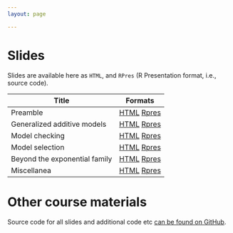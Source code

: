 ```yaml
---
layout: page

---
```


# Slides


Slides are available here as `HTML`, and `RPres` (R Presentation format, i.e., source code).

Title                         | Formats
------------------------------|---------------------
Preamble                      | [HTML](slides/00-preamble.html)  [Rpres](https://github.com/noamross/mgcv-esa-workshop/blob/master/slides/00-preamble.Rpres)
Generalized additive models   | [HTML](slides/01-intro.html)  [Rpres](https://github.com/noamross/mgcv-esa-workshop/blob/master/slides/01-intro.Rpres)
Model checking                | [HTML](slides/02-model_checking.html)  [Rpres](https://github.com/noamross/mgcv-esa-workshop/blob/master/slides/02-model_checking.Rpres)
Model selection               | [HTML](slides/03-model-selection.html) [Rpres](https://github.com/noamross/mgcv-esa-workshop/blob/master/slides/03-model-selection.Rpres)
Beyond the exponential family | [HTML](slides/04-Beyond_the_exponential_family.html) [Rpres](https://github.com/noamross/mgcv-esa-workshop/blob/master/slides/04-Beyond_the_exponential_family.Rpres)
Miscellanea                  |  [HTML](slides/05-misc.html) [Rpres](https://github.com/noamross/mgcv-esa-workshop/blob/master/slides/05-misc.Rpres)

# Other course materials

Source code for all slides and additional code etc [can be found on GitHub](https://github.com/noamross/mgcv-esa-workshop/).

